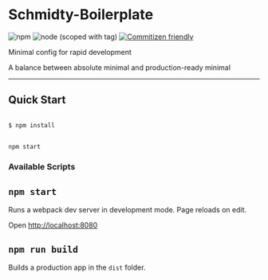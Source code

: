 # Schmidty-Boilerplate

![npm](https://img.shields.io/npm/v/npm.svg) ![node (scoped with tag)](https://img.shields.io/node/v/@stdlib/stdlib/latest.svg) [![Commitizen friendly](https://img.shields.io/badge/commitizen-friendly-brightgreen.svg)](http://commitizen.github.io/cz-cli/)


Minimal config for rapid development

A balance between absolute minimal and production-ready minimal

---

## Quick Start

```bash

$ npm install

```

```bash

npm start

```


### Available Scripts

## `npm start`

Runs a webpack dev server in development mode. Page reloads on edit.

Open [http://localhost:8080](http://localhost:8080)


## `npm run build`

Builds a production app in the `dist` folder.
